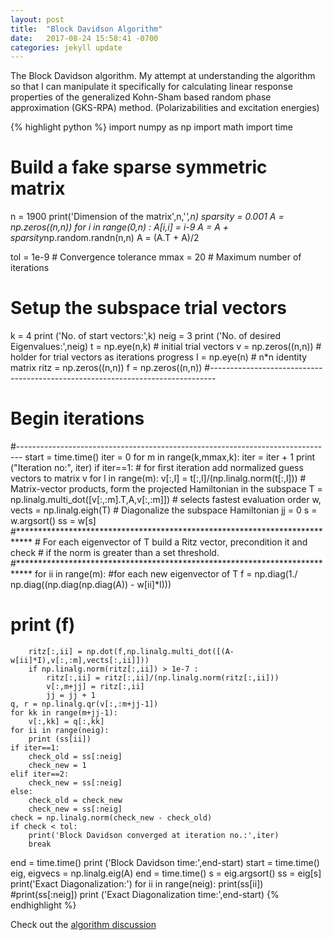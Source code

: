 ```yaml
---
layout: post
title:  "Block Davidson Algorithm"
date:   2017-08-24 15:58:41 -0700
categories: jekyll update
---
```

The Block Davidson algorithm. My attempt at understanding 
the algorithm so that I can manipulate it specifically for 
calculating linear response properties of the generalized 
Kohn-Sham based random phase 
approximation (GKS-RPA) method. (Polarizabilities and excitation energies)

{% highlight python %}
import numpy as np
import math
import time

# Build a fake sparse symmetric matrix
n = 1900
print('Dimension of the matrix',n,'*',n)
sparsity = 0.001
A = np.zeros((n,n))
for i in range(0,n) :
    A[i,i] = i-9
A = A + sparsity*np.random.randn(n,n)
A = (A.T + A)/2

tol = 1e-9             # Convergence tolerance
mmax = 20              # Maximum number of iterations

# Setup the subspace trial vectors
k = 4
print ('No. of start vectors:',k)
neig = 3
print ('No. of desired Eigenvalues:',neig)
t = np.eye(n,k) # initial trial vectors
v = np.zeros((n,n)) # holder for trial vectors as iterations progress
I = np.eye(n) # n*n identity matrix
ritz = np.zeros((n,n))
f = np.zeros((n,n))
#-------------------------------------------------------------------------------
# Begin iterations
#-------------------------------------------------------------------------------
start = time.time()
iter = 0
for m in range(k,mmax,k):
    iter = iter + 1
    print ("Iteration no:", iter)
    if iter==1:  # for first iteration add normalized guess vectors to matrix v
        for l in range(m):
            v[:,l] = t[:,l]/(np.linalg.norm(t[:,l]))
    # Matrix-vector products, form the projected Hamiltonian in the subspace
    T = np.linalg.multi_dot([v[:,:m].T,A,v[:,:m]]) # selects fastest evaluation order
    w, vects = np.linalg.eigh(T) # Diagonalize the subspace Hamiltonian
    jj = 0
    s = w.argsort()
    ss = w[s]
    #***************************************************************************
    # For each eigenvector of T build a Ritz vector, precondition it and check
    # if the norm is greater than a set threshold.
    #***************************************************************************
    for ii in range(m): #for each new eigenvector of T
        f = np.diag(1./ np.diag((np.diag(np.diag(A)) - w[ii]*I)))
#        print (f)
        ritz[:,ii] = np.dot(f,np.linalg.multi_dot([(A-w[ii]*I),v[:,:m],vects[:,ii]]))
        if np.linalg.norm(ritz[:,ii]) > 1e-7 :
            ritz[:,ii] = ritz[:,ii]/(np.linalg.norm(ritz[:,ii]))
            v[:,m+jj] = ritz[:,ii]
            jj = jj + 1
    q, r = np.linalg.qr(v[:,:m+jj-1])
    for kk in range(m+jj-1):
        v[:,kk] = q[:,kk]
    for ii in range(neig):
        print (ss[ii])
    if iter==1:
        check_old = ss[:neig]
        check_new = 1
    elif iter==2:
        check_new = ss[:neig]
    else:
        check_old = check_new
        check_new = ss[:neig]
    check = np.linalg.norm(check_new - check_old)
    if check < tol:
        print('Block Davidson converged at iteration no.:',iter)
        break
end = time.time()
print ('Block Davidson time:',end-start)
start = time.time()
eig, eigvecs = np.linalg.eig(A)
end = time.time()
s = eig.argsort()
ss = eig[s]
print('Exact Diagonalization:')
for ii in range(neig):
    print(ss[ii])
#print(ss[:neig])
print ('Exact Diagonalization time:',end-start)
{% endhighlight %}

Check out the [algorithm discussion][crawdad-davidson]

[crawdad-davidson]: http://sirius.chem.vt.edu/wiki/doku.php?id=crawdad:programming:project13
